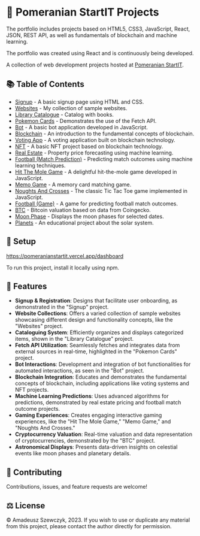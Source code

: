 # 🚀 Pomeranian StartIT Projects

The portfolio includes projects based on HTML5, CSS3, JavaScript, React, JSON, REST API, as well as fundamentals of blockchain and machine learning.

The portfolio was created using React and is continuously being developed.

A collection of web development projects hosted at [Pomeranian StartIT](https://pomeranianstartit.vercel.app).

## 📚 Table of Contents

- [Signup](https://pomeranianstartit.vercel.app/exercises/html-css/Signup) - A basic signup page using HTML and CSS.
- [Websites](https://pomeranianstartit.vercel.app/exercises/html-css/Homepage) - My collection of sample websites.
- [Library Catalogue](https://pomeranianstartit.vercel.app/exercises/js/ProjectLibrary) - Catalog with books.
- [Pokemon Cards](https://pomeranianstartit.vercel.app/exercises/js/Fetch) - Demonstrates the use of the Fetch API.
- [Bot](https://pomeranianstartit.vercel.app/exercises/js/Bot) - A basic bot application developed in JavaScript.
- [Blockchain](https://pomeranianstartit.vercel.app/exercises/js/Blockchain) - An introduction to the fundamental concepts of blockchain.
- [Voting App](https://pomeranianstartit.vercel.app/exercises/js/Blockchain2) - A voting application built on blockchain technology.
- [NFT](https://pomeranianstartit.vercel.app/exercises/js/Blockchain3) - A basic NFT project based on blockchain technology.
- [Real Estate](https://pomeranianstartit.vercel.app/exercises/js/MachineLearning) - Property price forecasting using machine learning.
- [Football (Match Prediction)](https://pomeranianstartit.vercel.app/exercises/js/MachineLearning2) - Predicting match outcomes using machine learning techniques.
- [Hit The Mole Game](https://pomeranianstartit.vercel.app/exercises/js/HitTheMoleGame) - A delightful hit-the-mole game developed in JavaScript.
- [Memo Game](https://pomeranianstartit.vercel.app/exercises/js/MemoGame) - A memory card matching game.
- [Noughts And Crosses](https://pomeranianstartit.vercel.app/exercises/js/NoughtsAndCrosses) - The classic Tic Tac Toe game implemented in JavaScript.
- [Football (Game)](https://pomeranianstartit.vercel.app/exercises/js/football) - A game for predicting football match outcomes.
- [BTC](https://pomeranianstartit.vercel.app/exercises/react/BTC) - Bitcoin valuation based on data from Coingecko.
- [Moon Phase](https://pomeranianstartit.vercel.app/exercises/react/MoonPhase) - Displays the moon phases for selected dates.
- [Planets](https://pomeranianstartit.vercel.app/exercises/react/Planets) - An educational project about the solar system.

## 🔧 Setup

https://pomeranianstartit.vercel.app/dashboard

To run this project, install it locally using npm.

## 📝 Features

- **Signup & Registration**: Designs that facilitate user onboarding, as demonstrated in the "Signup" project.
- **Website Collections**: Offers a varied collection of sample websites showcasing different design and functionality concepts, like the "Websites" project.
- **Cataloguing System**: Efficiently organizes and displays categorized items, shown in the "Library Catalogue" project.
- **Fetch API Utilization**: Seamlessly fetches and integrates data from external sources in real-time, highlighted in the "Pokemon Cards" project.
- **Bot Interactions**: Development and integration of bot functionalities for automated interactions, as seen in the "Bot" project.
- **Blockchain Integration**: Educates and demonstrates the fundamental concepts of blockchain, including applications like voting systems and NFT projects.
- **Machine Learning Predictions**: Uses advanced algorithms for predictions, demonstrated by real estate pricing and football match outcome projects.
- **Gaming Experiences**: Creates engaging interactive gaming experiences, like the "Hit The Mole Game," "Memo Game," and "Noughts And Crosses."
- **Cryptocurrency Valuation**: Real-time valuation and data representation of cryptocurrencies, demonstrated by the "BTC" project.
- **Astronomical Displays**: Presents data-driven insights on celestial events like moon phases and planetary details.

## 🤝 Contributing

Contributions, issues, and feature requests are welcome!

## ⚖️ License

© Amadeusz Szewczyk, 2023. If you wish to use or duplicate any material from this project, please contact the author directly for permission.
